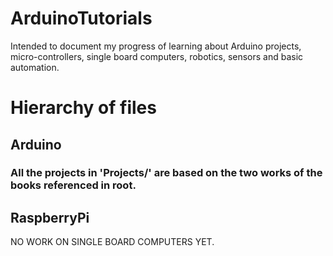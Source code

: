 # ArduinoTutorials
Intended to document my progress of learning about Arduino projects, micro-controllers, single board computers, robotics, sensors and basic automation.

# Hierarchy of files

## Arduino
### All the projects in 'Projects/' are based on the two works of the books referenced in root.

## RaspberryPi
NO WORK ON SINGLE BOARD COMPUTERS YET.
